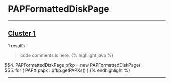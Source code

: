 # PAPFormattedDiskPage

***

## [Cluster 1](./1)
1 results
> code comments is here.
{% highlight java %}
554. PAPFormattedDiskPage pfkp = new PAPFormattedDiskPage(
560. for ( PAPX papx : pfkp.getPAPXs() )
{% endhighlight %}

***

